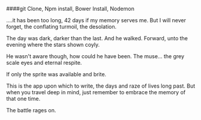 ####git Clone, Npm install, Bower Install, Nodemon

....it has been too long, 42 days if my memory serves me. But I will never forget, the conflating turmoil, the desolation.

The day was dark, darker than the last. And he walked. Forward, unto the evening where the stars shown coyly.

He wasn't aware though, how could he have been. The muse... the grey scale eyes and eternal respite.

If only the sprite was available and brite. 

This is the app upon which to write, the days and raze of lives long past. But when you travel deep in mind, 
just remember to embrace the memory of that one time. 


The battle rages on.
